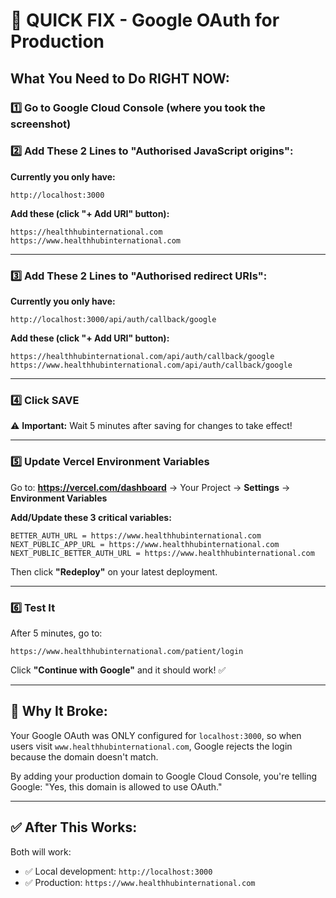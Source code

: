 # 🎯 QUICK FIX - Google OAuth for Production

## What You Need to Do RIGHT NOW:

### 1️⃣ **Go to Google Cloud Console** (where you took the screenshot)

### 2️⃣ **Add These 2 Lines to "Authorised JavaScript origins":**

**Currently you only have:**
```
http://localhost:3000
```

**Add these (click "+ Add URI" button):**
```
https://healthhubinternational.com
https://www.healthhubinternational.com
```

---

### 3️⃣ **Add These 2 Lines to "Authorised redirect URIs":**

**Currently you only have:**
```
http://localhost:3000/api/auth/callback/google
```

**Add these (click "+ Add URI" button):**
```
https://healthhubinternational.com/api/auth/callback/google
https://www.healthhubinternational.com/api/auth/callback/google
```

---

### 4️⃣ **Click SAVE**

⚠️ **Important:** Wait 5 minutes after saving for changes to take effect!

---

### 5️⃣ **Update Vercel Environment Variables**

Go to: **https://vercel.com/dashboard** → Your Project → **Settings** → **Environment Variables**

**Add/Update these 3 critical variables:**

```
BETTER_AUTH_URL = https://www.healthhubinternational.com
NEXT_PUBLIC_APP_URL = https://www.healthhubinternational.com  
NEXT_PUBLIC_BETTER_AUTH_URL = https://www.healthhubinternational.com
```

Then click **"Redeploy"** on your latest deployment.

---

### 6️⃣ **Test It**

After 5 minutes, go to:
```
https://www.healthhubinternational.com/patient/login
```

Click **"Continue with Google"** and it should work! ✅

---

## 🚨 **Why It Broke:**

Your Google OAuth was ONLY configured for `localhost:3000`, so when users visit `www.healthhubinternational.com`, Google rejects the login because the domain doesn't match.

By adding your production domain to Google Cloud Console, you're telling Google: "Yes, this domain is allowed to use OAuth."

---

## ✅ **After This Works:**

Both will work:
- ✅ Local development: `http://localhost:3000` 
- ✅ Production: `https://www.healthhubinternational.com`

